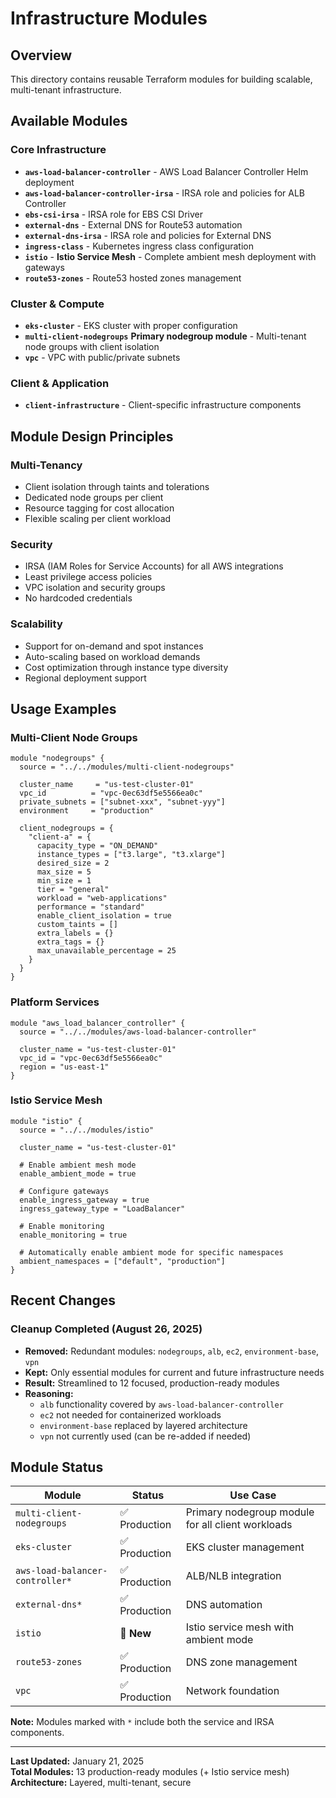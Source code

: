 # Infrastructure Modules

## Overview
This directory contains reusable Terraform modules for building scalable, multi-tenant infrastructure.

## Available Modules

### **Core Infrastructure**
- **`aws-load-balancer-controller`** - AWS Load Balancer Controller Helm deployment
- **`aws-load-balancer-controller-irsa`** - IRSA role and policies for ALB Controller
- **`ebs-csi-irsa`** - IRSA role for EBS CSI Driver
- **`external-dns`** - External DNS for Route53 automation
- **`external-dns-irsa`** - IRSA role and policies for External DNS
- **`ingress-class`** - Kubernetes ingress class configuration
- **`istio`** - **Istio Service Mesh** - Complete ambient mesh deployment with gateways
- **`route53-zones`** - Route53 hosted zones management

### **Cluster & Compute**
- **`eks-cluster`** - EKS cluster with proper configuration
- **`multi-client-nodegroups`**  **Primary nodegroup module** - Multi-tenant node groups with client isolation
- **`vpc`** - VPC with public/private subnets

### **Client & Application**
- **`client-infrastructure`** - Client-specific infrastructure components

## Module Design Principles

### **Multi-Tenancy**
- Client isolation through taints and tolerations
- Dedicated node groups per client
- Resource tagging for cost allocation
- Flexible scaling per client workload

### **Security**
- IRSA (IAM Roles for Service Accounts) for all AWS integrations
- Least privilege access policies
- VPC isolation and security groups
- No hardcoded credentials

### **Scalability**
- Support for on-demand and spot instances
- Auto-scaling based on workload demands
- Cost optimization through instance type diversity
- Regional deployment support

## Usage Examples

### **Multi-Client Node Groups**
```hcl
module "nodegroups" {
  source = "../../modules/multi-client-nodegroups"
  
  cluster_name     = "us-test-cluster-01"
  vpc_id          = "vpc-0ec63df5e5566ea0c"
  private_subnets = ["subnet-xxx", "subnet-yyy"]
  environment     = "production"
  
  client_nodegroups = {
    "client-a" = {
      capacity_type = "ON_DEMAND"
      instance_types = ["t3.large", "t3.xlarge"]
      desired_size = 2
      max_size = 5
      min_size = 1
      tier = "general"
      workload = "web-applications"
      performance = "standard"
      enable_client_isolation = true
      custom_taints = []
      extra_labels = {}
      extra_tags = {}
      max_unavailable_percentage = 25
    }
  }
}
```

### **Platform Services**
```hcl
module "aws_load_balancer_controller" {
  source = "../../modules/aws-load-balancer-controller"
  
  cluster_name = "us-test-cluster-01"
  vpc_id = "vpc-0ec63df5e5566ea0c"
  region = "us-east-1"
}
```

### **Istio Service Mesh**
```hcl
module "istio" {
  source = "../../modules/istio"
  
  cluster_name = "us-test-cluster-01"
  
  # Enable ambient mesh mode
  enable_ambient_mode = true
  
  # Configure gateways
  enable_ingress_gateway = true
  ingress_gateway_type = "LoadBalancer"
  
  # Enable monitoring
  enable_monitoring = true
  
  # Automatically enable ambient mode for specific namespaces
  ambient_namespaces = ["default", "production"]
}
```

## Recent Changes

### **Cleanup Completed (August 26, 2025)**
- **Removed:** Redundant modules: `nodegroups`, `alb`, `ec2`, `environment-base`, `vpn`
- **Kept:** Only essential modules for current and future infrastructure needs
- **Result:** Streamlined to 12 focused, production-ready modules
- **Reasoning:** 
  - `alb` functionality covered by `aws-load-balancer-controller`
  - `ec2` not needed for containerized workloads
  - `environment-base` replaced by layered architecture
  - `vpn` not currently used (can be re-added if needed)

## Module Status

| Module | Status | Use Case |
|--------|---------|----------|
| `multi-client-nodegroups` | ✅ Production | Primary nodegroup module for all client workloads |
| `eks-cluster` | ✅ Production | EKS cluster management |
| `aws-load-balancer-controller*` | ✅ Production | ALB/NLB integration |
| `external-dns*` | ✅ Production | DNS automation |
| `istio` | 🚀 **New** | Istio service mesh with ambient mode |
| `route53-zones` | ✅ Production | DNS zone management |
| `vpc` | ✅ Production | Network foundation |

**Note:** Modules marked with `*` include both the service and IRSA components.

---

**Last Updated:** January 21, 2025  
**Total Modules:** 13 production-ready modules (+ Istio service mesh)  
**Architecture:** Layered, multi-tenant, secure
